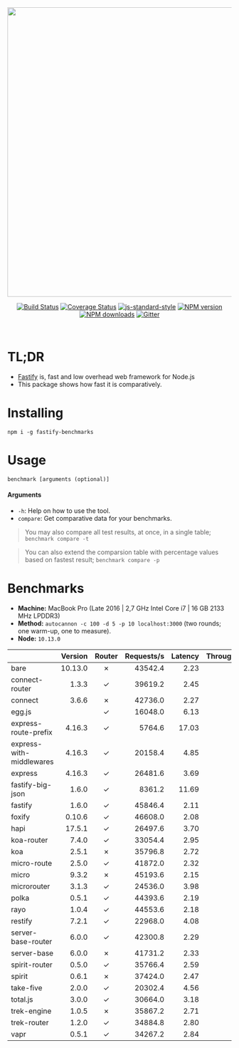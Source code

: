 <div align="center">
<img src="https://github.com/fastify/graphics/raw/master/full-logo.png" width="650" height="auto"/>
</div>

<div align="center">

[![Build Status](https://travis-ci.org/fastify/fastify.svg?branch=master)](https://travis-ci.org/fastify/fastify)
[![Coverage Status](https://coveralls.io/repos/github/fastify/fastify/badge.svg?branch=master)](https://coveralls.io/github/fastify/fastify?branch=master)
[![js-standard-style](https://img.shields.io/badge/code%20style-standard-brightgreen.svg?style=flat)](http://standardjs.com/)
[![NPM version](https://img.shields.io/npm/v/fastify.svg?style=flat)](https://www.npmjs.com/package/fastify)
[![NPM downloads](https://img.shields.io/npm/dm/fastify.svg?style=flat)](https://www.npmjs.com/package/fastify) [![Gitter](https://badges.gitter.im/gitterHQ/gitter.svg)](https://gitter.im/fastify)
</div>
<br />

# TL;DR

* [Fastify](https://github.com/fastify/fastify) is, fast and low overhead web framework for Node.js
* This package shows how fast it is comparatively.

# Installing

```
npm i -g fastify-benchmarks
```

# Usage

```
benchmark [arguments (optional)]
```

#### Arguments

* `-h`: Help on how to use the tool.
* `compare`: Get comparative data for your benchmarks.

> You may also compare all test results, at once, in a single table; `benchmark compare -t`

> You can also extend the comparsion table with percentage values based on fastest result; `benchmark compare -p`

# Benchmarks

* __Machine:__ MacBook Pro (Late 2016 | 2,7 GHz Intel Core i7 | 16 GB 2133 MHz LPDDR3)
* __Method:__ `autocannon -c 100 -d 5 -p 10 localhost:3000` (two rounds; one warm-up, one to measure).
* __Node:__ `10.13.0`

|                          | Version | Router | Requests/s | Latency | Throughput/Mb |
| :--                      | --:     | :-:    | --:        | --:     | --:           |
| bare                     | 10.13.0 | ✗      | 43542.4    | 2.23    | 6.83          |
| connect-router           | 1.3.3   | ✓      | 39619.2    | 2.45    | 6.17          |
| connect                  | 3.6.6   | ✗      | 42736.0    | 2.27    | 6.72          |
| egg.js                   |         | ✓      | 16048.0    | 6.13    | 5.33          |
| express-route-prefix     | 4.16.3  | ✓      | 5764.6     | 17.03   | 2.01          |
| express-with-middlewares | 4.16.3  | ✓      | 20158.4    | 4.85    | 7.33          |
| express                  | 4.16.3  | ✓      | 26481.6    | 3.69    | 4.15          |
| fastify-big-json         | 1.6.0   | ✓      | 8361.2     | 11.69   | 96.40         |
| fastify                  | 1.6.0   | ✓      | 45846.4    | 2.11    | 7.17          |
| foxify                   | 0.10.6  | ✓      | 46608.0    | 2.08    | 6.63          |
| hapi                     | 17.5.1  | ✓      | 26497.6    | 3.70    | 4.16          |
| koa-router               | 7.4.0   | ✓      | 33054.4    | 2.95    | 5.13          |
| koa                      | 2.5.1   | ✗      | 35796.8    | 2.72    | 5.63          |
| micro-route              | 2.5.0   | ✓      | 41872.0    | 2.32    | 6.53          |
| micro                    | 9.3.2   | ✗      | 45193.6    | 2.15    | 7.03          |
| microrouter              | 3.1.3   | ✓      | 24536.0    | 3.98    | 3.85          |
| polka                    | 0.5.1   | ✓      | 44393.6    | 2.19    | 6.97          |
| rayo                     | 1.0.4   | ✓      | 44553.6    | 2.18    | 6.97          |
| restify                  | 7.2.1   | ✓      | 22968.0    | 4.08    | 3.64          |
| server-base-router       | 6.0.0   | ✓      | 42300.8    | 2.29    | 6.58          |
| server-base              | 6.0.0   | ✗      | 41731.2    | 2.33    | 6.47          |
| spirit-router            | 0.5.0   | ✓      | 35766.4    | 2.59    | 5.58          |
| spirit                   | 0.6.1   | ✗      | 37424.0    | 2.47    | 5.88          |
| take-five                | 2.0.0   | ✓      | 20302.4    | 4.56    | 6.78          |
| total.js                 | 3.0.0   | ✓      | 30664.0    | 3.18    | 8.85          |
| trek-engine              | 1.0.5   | ✗      | 35867.2    | 2.71    | 5.03          |
| trek-router              | 1.2.0   | ✓      | 34884.8    | 2.80    | 4.96          |
| vapr                     | 0.5.1   | ✓      | 34267.2    | 2.84    | 4.88          |
